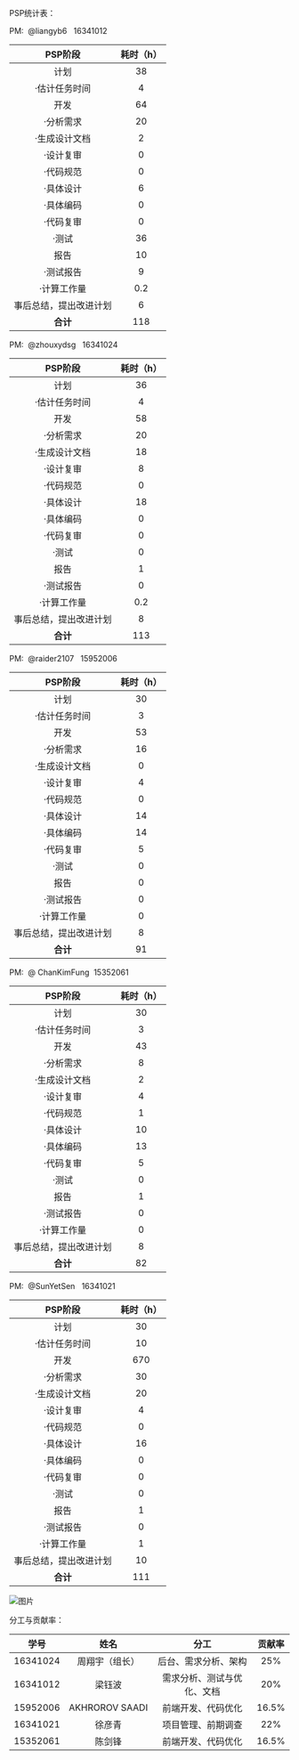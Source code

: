 PSP统计表：

PM:  @liangyb6   16341012

| PSP阶段 | 耗时（h） | 
|:----:|:----:|
| 计划 | 38 | 
| ·估计任务时间 | 4 | 
| 开发 | 64 | 
| ·分析需求 | 20 | 
| ·生成设计文档 | 2 | 
| ·设计复审 | 0 | 
| ·代码规范 | 0 | 
| ·具体设计 | 6 | 
| ·具体编码 | 0 | 
| ·代码复审 | 0 | 
| ·测试 | 36 | 
| 报告 | 10 | 
| ·测试报告 | 9 | 
| ·计算工作量 | 0.2 | 
| 事后总结，提出改进计划 | 6 | 
| **合计**   | 118 | 




PM:  @zhouxydsg   16341024

| PSP阶段 | 耗时（h） | 
|:----:|:----:|
| 计划 | 36 | 
| ·估计任务时间 | 4 | 
| 开发 | 58 | 
| ·分析需求 | 20 | 
| ·生成设计文档 | 18 | 
| ·设计复审 | 8 | 
| ·代码规范 | 0 | 
| ·具体设计 | 18 | 
| ·具体编码 | 0 | 
| ·代码复审 | 0 | 
| ·测试 | 0 | 
| 报告 | 1 | 
| ·测试报告 | 0 | 
| ·计算工作量 | 0.2 | 
| 事后总结，提出改进计划 | 8 | 
| **合计**   | 113 | 

PM:  @raider2107   15952006

| PSP阶段 | 耗时（h） | 
|:----:|:----:|
| 计划 | 30 | 
| ·估计任务时间 | 3 | 
| 开发 | 53 | 
| ·分析需求 | 16 | 
| ·生成设计文档 | 0 | 
| ·设计复审 | 4 | 
| ·代码规范 | 0 | 
| ·具体设计 | 14 | 
| ·具体编码 | 14 | 
| ·代码复审 | 5 | 
| ·测试 | 0 | 
| 报告 | 0 | 
| ·测试报告 | 0 | 
| ·计算工作量 | 0 | 
| 事后总结，提出改进计划 | 8 | 
| **合计**   | 91 | 



PM:  @ ChanKimFung  15352061

| PSP阶段 | 耗时（h） | 
|:----:|:----:|
| 计划 | 30 | 
| ·估计任务时间 | 3 | 
| 开发 | 43 | 
| ·分析需求 | 8 | 
| ·生成设计文档 | 2 | 
| ·设计复审 | 4 | 
| ·代码规范 | 1 | 
| ·具体设计 | 10 | 
| ·具体编码 | 13 | 
| ·代码复审 | 5 | 
| ·测试 | 0 | 
| 报告 | 1 | 
| ·测试报告 | 0 | 
| ·计算工作量 | 0 | 
| 事后总结，提出改进计划 | 8 | 
| **合计**   | 82 | 



PM:  @SunYetSen   16341021

| PSP阶段 | 耗时（h） | 
|:----:|:----:|
| 计划 | 30 | 
| ·估计任务时间 | 10 | 
| 开发 | 670 | 
| ·分析需求 | 30 | 
| ·生成设计文档 | 20 | 
| ·设计复审 | 4 | 
| ·代码规范 | 0 | 
| ·具体设计 | 16 | 
| ·具体编码 | 0 | 
| ·代码复审 | 0 | 
| ·测试 | 0 | 
| 报告 | 1 | 
| ·测试报告 | 0 | 
| ·计算工作量 | 1 | 
| 事后总结，提出改进计划 | 10 | 
| **合计**   | 111 | 

![图片](https://uploader.shimo.im/f/7OSTB8WpJQ0kepSA.png!thumbnail)







分工与贡献率：

| 学号 | 姓名 | 分工 | 贡献率 | 
|:----:|:----:|:----:|:----:|
| 16341024 | 周翔宇（组长） | 后台、需求分析、架构 | 25% | 
| 16341012 | 梁钰波 | 需求分析、测试与优化、文档 | 20% | 
| 15952006 | AKHROROV SAADI  | 前端开发、代码优化 | 16.5% | 
| 16341021 | 徐彦青 | 项目管理、前期调查 | 22% | 
| 15352061 | 陈剑锋 | 前端开发、代码优化 | 16.5% | 




